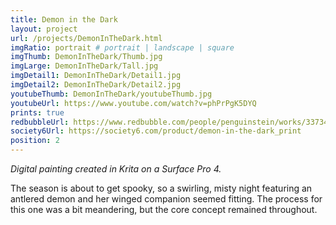 ```yaml
---
title: Demon in the Dark
layout: project
url: /projects/DemonInTheDark.html
imgRatio: portrait # portrait | landscape | square
imgThumb: DemonInTheDark/Thumb.jpg
imgLarge: DemonInTheDark/Tall.jpg
imgDetail1: DemonInTheDark/Detail1.jpg
imgDetail2: DemonInTheDark/Detail2.jpg
youtubeThumb: DemonInTheDark/youtubeThumb.jpg
youtubeUrl: https://www.youtube.com/watch?v=phPrPgK5DYQ
prints: true
redbubbleUrl: https://www.redbubble.com/people/penguinstein/works/33734575-demon-in-the-dark
society6Url: https://society6.com/product/demon-in-the-dark_print
position: 2
---
```


*Digital painting created in Krita on a Surface Pro 4.* 

The season is about to get spooky, so a swirling, misty night featuring an antlered demon and her winged companion seemed fitting. The process for this one was a bit meandering, but the core concept remained throughout.
